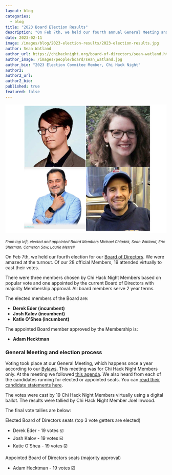 ```yaml
---
layout: blog
categories: 
  - blog
title: "2023 Board Election Results"
description: "On Feb 7th, we held our fourth annual General Meeting and election for our Board of Directors. We were amazed at the turnout. Of our 28 official Members, 19 attended virtually to cast their votes. There were three members chosen by Chi Hack Night Members based on popular vote and one appointed by the current Board of Directors with majority Membership approval."
date: 2023-02-11
image: /images/blog/2023-election-results/2023-election-results.jpg
author: Sean Watland
author_url: https://chihacknight.org/board-of-directors/sean-watland.html
author_image: /images/people/board/sean_watland.jpg
author_bio: "2023 Election Commitee Member, Chi Hack Night"
author2: 
author2_url:
author2_bio:
published: true
featured: false
---
```


<p class="text-center"><img src="/images/blog/2023-election-results/2023-election-results.jpg" alt="From top left, elected and appointed Board Members Derek Eder, Katie O'Shea, Adam Hecktman, Josh Kalov" class='img-responsive'/><br />

<small><em>From top left, elected and appointed Board Members Michael Chladek, Sean Watland, Eric Sherman, Cameron Sow, Laurie Merrell</em></small>
</p>

On Feb 7th, we held our fourth election for our [Board of Directors](https://chihacknight.org/board-of-directors.html). We were amazed at the turnout. Of our 28 official Members, 19 attended virtually to cast their votes. 

There were three members chosen by Chi Hack Night Members based on popular vote and one appointed by the current Board of Directors with majority Membership approval. All board members serve 2 year terms.

The elected members of the Board are:

* **Derek Eder (incumbent)**
* **Josh Kalov (incumbent)**
* **Katie O'Shea (incumbent)**

The appointed Board member approved by the Membership is: 

* **Adam Hecktman**

### General Meeting and election process
Voting took place at our General Meeting, which happens once a year according to our [Bylaws](/docs/ChiHackNightBylawsAmended20-02-04.pdf). This meeting was for Chi Hack Night Members only. At the meeting we followed [this agenda](https://docs.google.com/presentation/d/11zxhuctTxQAJsKfdSBDeH3QBjyqOUnOcgTEhjO8Hbqg/edit?usp=sharing). We also heard from each of the candidates running for elected or appointed seats. You can [read their candidate statements here](https://docs.google.com/document/d/1OZD52xznXAHQ6NW6ivEIfb5Vt26xL3QPjncJRC_3rg8/edit?usp=sharing).

The votes were cast by 19 Chi Hack Night Members virtually using a digital ballot. The results were tallied by Chi Hack Night Member Joel Inwood.

The final vote tallies are below:

Elected Board of Directors seats (top 3 vote getters are elected)
* Derek Eder - 19 votes ☑️ 
* Josh Kalov - 19 votes ☑️ 
* Katie O'Shea - 19 votes ☑️ 

Appointed Board of Directors seats (majority approval)

* Adam Hecktman - 19 votes ☑️


